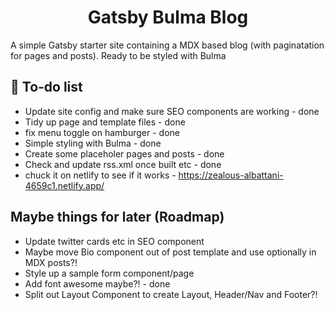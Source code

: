 <h1 align="center">
  Gatsby Bulma Blog
</h1>
<p>A simple Gatsby starter site containing a MDX based blog (with paginatation for pages and posts). Ready to be styled with Bulma</p>

## 🚀 To-do list

- Update site config and make sure SEO components are working - done
- Tidy up page and template files - done
- fix menu toggle on hamburger - done
- Simple styling with Bulma - done
- Create some placeholer pages and posts - done
- Check and update rss.xml once built etc - done
- chuck it on netlify to see if it works - https://zealous-albattani-4659c1.netlify.app/

## Maybe things for later (Roadmap)

- Update twitter cards etc in SEO component
- Maybe move Bio component out of post template and use optionally in MDX posts?!
- Style up a sample form component/page
- Add font awesome maybe?! - done
- Split out Layout Component to create Layout, Header/Nav and Footer?!
